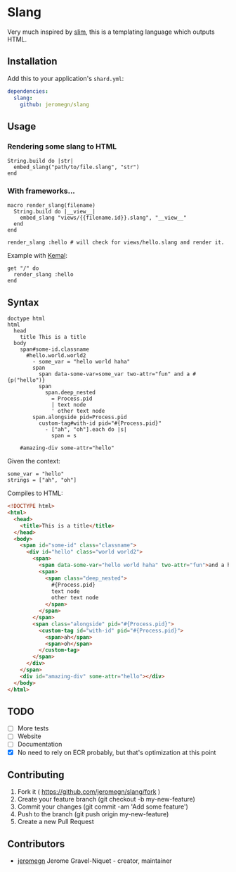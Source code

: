 # Slang

Very much inspired by [slim](https://github.com/slim-template/slim), this is a templating language which outputs HTML.

## Installation

Add this to your application's `shard.yml`:

```yaml
dependencies:
  slang:
    github: jeromegn/slang
```

## Usage

### Rendering some slang to HTML

```crystal
String.build do |str|
  embed_slang("path/to/file.slang", "str")
end
```

### With frameworks...

```crystal
macro render_slang(filename)
  String.build do |__view__|
    embed_slang "views/{{filename.id}}.slang", "__view__"
  end
end

render_slang :hello # will check for views/hello.slang and render it.
```

Example with [Kemal](http://kemalcr.com):

```crystal
get "/" do
  render_slang :hello
end
```

## Syntax

```slim
doctype html
html
  head
    title This is a title
  body
    span#some-id.classname
      #hello.world.world2
        - some_var = "hello world haha"
        span
          span data-some-var=some_var two-attr="fun" and a #{p("hello")}
          span
            span.deep_nested
              = Process.pid
              | text node
              ' other text node
        span.alongside pid=Process.pid
          custom-tag#with-id pid="#{Process.pid}"
            - ["ah", "oh"].each do |s|
              span = s

    #amazing-div some-attr="hello"
```

Given the context:

```crystal
some_var = "hello"
strings = ["ah", "oh"]
```

Compiles to HTML:

```html
<!DOCTYPE html>
<html>
  <head>
    <title>This is a title</title>
  </head>
  <body>
    <span id="some-id" class="classname">
      <div id="hello" class="world world2">
        <span>
          <span data-some-var="hello world haha" two-attr="fun">and a hello</span>
          <span>
            <span class="deep_nested">
              #{Process.pid}
              text node
              other text node 
            </span>
          </span>
        </span>
        <span class="alongside" pid="#{Process.pid}">
          <custom-tag id="with-id" pid="#{Process.pid}">
            <span>ah</span>
            <span>oh</span>
          </custom-tag>
        </span>
      </div>
    </span>
    <div id="amazing-div" some-attr="hello"></div>
  </body>
</html>
```

## TODO

- [ ] More tests
- [ ] Website
- [ ] Documentation
- [x] No need to rely on ECR probably, but that's optimization at this point

## Contributing

1. Fork it ( https://github.com/jeromegn/slang/fork )
2. Create your feature branch (git checkout -b my-new-feature)
3. Commit your changes (git commit -am 'Add some feature')
4. Push to the branch (git push origin my-new-feature)
5. Create a new Pull Request

## Contributors

- [jeromegn](https://github.com/jeromegn) Jerome Gravel-Niquet - creator, maintainer
